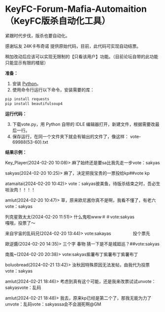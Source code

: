 # KeyFC-Forum-Mafia-Automaition（KeyFC版杀自动化工具）

紧跟时代步伐，版杀也要自动化。

感谢坛友 24K卡布奇诺 提供原始代码，目前，此代码可实现自动结票。

稍加改动后应该可以实现无限制的【只看该用户】功能。（目前论坛自带的此功能只能显示有限的楼层）

**准备：**

1. 安装 [Python](https://www.python.org/downloads/)。
2. 使用命令行运行以下命令，安装需要的库：
```bash
pip install requests
pip install beautifulsoup4
```


**运行代码：**

3. 下载vote.py，用 Python 自带的 IDLE 编辑器打开，新建文件，根据需要改最后一行。
4. 保存运行，在同一个文件夹下就会有输出的文件了，像这样：
vote-69988(53-60).txt

**结果示例：**

Key_Player(2024-02-20 10:08)> 麻了始终还是要sa比我先走一步vote：sakyas

sakyas(2024-02-20 10:25)> 麻了，决定把我宝贵的一票投给kp##vote kp

atamaitai(2024-02-20 10:42)> vote：sakyas彼美鱼，待版杀结束之时，吾必生啖汝肉！！！！

amlut(2024-02-20 10:47)> 草，原来欧尼酱你真不是啊，我看不懂了，有老六vote：sakyas

列克星敦太太(2024-02-20 11:51)> 什么鬼啦www＃＃vote:sakyas                      嘎哦，投票了～

来自宇宙的乱码兄(2024-02-20 13:44)> vote:sakayas                  投个票先

歐逆醬(2024-02-20 14:35)> 三个字 春物 猜一下是不是城廻巡？##vote:sakyas

南風~(2024-02-20 20:38)> vote:sakyas紫薯布丁紫薯布丁紫薯布丁

boluobread(2024-02-21 13:42)> 汝秋因特殊原因无法发帖，由我代为投票vote：sakyas

amlut(2024-02-21 18:46)> 考虑到真有这个可能，还是我来改票试试unvote：sakyasvote：乱码

amlut(2024-02-21 18:48)> 我去，原来kp已经是第二个了，那我无能为力了unvote：乱码vote：sakyassa会不会溺死啊@GM

